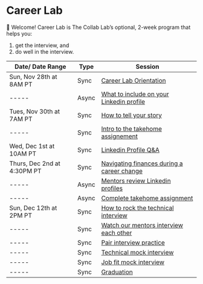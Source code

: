 # Career Lab

👋 Welcome! Career Lab is The Collab Lab’s optional, 2-week program that helps you:

1. get the interview, and
2. do well in the interview.

| Date/ Date Range | Type  | Session                                                                                                  |
| ---------------- | ----- | -------------------------------------------------------------------------------------------------------- |
| Sun, Nov 28th at 8AM PT | Sync  | [Career Lab Orientation](./session-docs/orientation.md)                                                  |
| -----            | Async | [What to include on your Linkedin profile](./session-docs/what-to-include-on-linkedin.md)                |
| Tues, Nov 30th at 7AM PT | Sync  | [How to tell your story](./session-docs/how-to-tell-your-story.md)                                       |
| -----            | Sync  | [Intro to the takehome assignement](./session-docs/intro-to-take-home.md)                                |
| Wed, Dec 1st at 10AM PT| Sync  | [Linkedin Profile Q&A](./session-docs/linkedin-qanda.md)                                                 |
| Thurs, Dec 2nd at 4:30PM PT | Sync  | [Navigating finances during a career change](./session-docs/navigating-finances-during-career-change.md) |
| -----            | Async | [Mentors review Linkedin profiles](./session-docs/mentor-linkedin-review.md)                             |
| -----            | Async | [Complete takehome assignment](./session-docs/complete-take-home-assignment.md)                          |
| Sun, Dec 12th at 2PM PT | Sync  | [How to rock the technical interview](./session-docs/rock-the-technical-interview.md)                    |
| -----            | Sync  | [Watch our mentors interview each other](./session-docs/watch-mentors-interview.md)                      |
| -----            | Sync  | [Pair interview practice](./session-docs/pair-interview-practice.md)                                     |
| -----            | Sync  | [Technical mock interview](./session-docs/mock-interview-technical.md)                                   |
| -----            | Sync  | [Job fit mock interview](./session-docs/mock-interview-job-fit.md)                                       |
| -----            | Sync  | [Graduation](./session-docs/graduation.md)                                                               |
